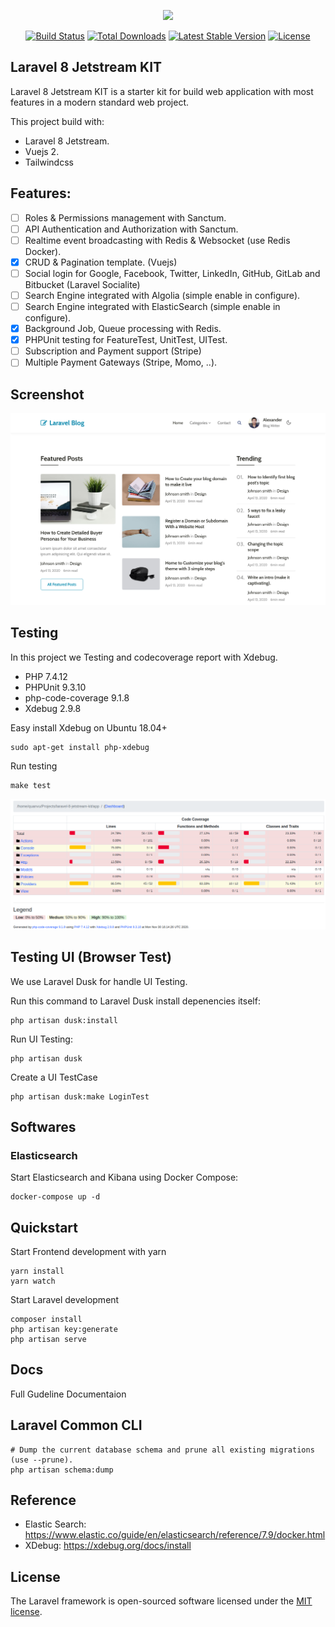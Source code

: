 <p align="center"><a href="https://laravel.com" target="_blank"><img src="https://raw.githubusercontent.com/laravel/art/master/logo-lockup/5%20SVG/2%20CMYK/1%20Full%20Color/laravel-logolockup-cmyk-red.svg" width="400"></a></p>

<p align="center">
<a href="https://travis-ci.org/laravel/framework"><img src="https://travis-ci.org/laravel/framework.svg" alt="Build Status"></a>
<a href="https://packagist.org/packages/laravel/framework"><img src="https://poser.pugx.org/laravel/framework/d/total.svg" alt="Total Downloads"></a>
<a href="https://packagist.org/packages/laravel/framework"><img src="https://poser.pugx.org/laravel/framework/v/stable.svg" alt="Latest Stable Version"></a>
<a href="https://packagist.org/packages/laravel/framework"><img src="https://poser.pugx.org/laravel/framework/license.svg" alt="License"></a>
</p>

## Laravel 8 Jetstream KIT

Laravel 8 Jetstream KIT is a starter kit for build web application with most features in a modern standard web project.

This project build with:

- Laravel 8 Jetstream.
- Vuejs 2.
- Tailwindcss

## Features:

- [ ] Roles & Permissions management with Sanctum.
- [ ] API Authentication and Authorization with Sanctum.
- [ ] Realtime event broadcasting with Redis & Websocket (use Redis Docker).
- [x] CRUD & Pagination template. (Vuejs)
- [ ] Social login for Google, Facebook, Twitter, LinkedIn, GitHub, GitLab and Bitbucket (Laravel Socialite)
- [ ] Search Engine integrated with Algolia (simple enable in configure).
- [ ] Search Engine integrated with ElasticSearch (simple enable in configure).
- [x] Background Job, Queue processing with Redis.
- [x] PHPUnit testing for FeatureTest, UnitTest, UITest. 
- [ ] Subscription and Payment support (Stripe)
- [ ] Multiple Payment Gateways (Stripe, Momo, ..).

## Screenshot

![Laravel 8 Jetstream Kit](screenshot.png)

## Testing

In this project we Testing and codecoverage report with Xdebug.

- PHP 7.4.12
- PHPUnit 9.3.10
- php-code-coverage 9.1.8
- Xdebug 2.9.8

Easy install Xdebug on Ubuntu 18.04+

```shell
sudo apt-get install php-xdebug
```

Run testing

```shell
make test
```

![Code Coverage](screenshot-code-coverage.png)

## Testing UI (Browser Test)

We use Laravel Dusk for handle UI Testing.

Run this command to Laravel Dusk install depenencies itself:

```shell
php artisan dusk:install
```

Run UI Testing:

```shell
php artisan dusk
```

Create a UI TestCase

```shell
php artisan dusk:make LoginTest
```



## Softwares

### Elasticsearch

Start Elasticsearch and Kibana using Docker Compose:

```shell
docker-compose up -d
```

## Quickstart

Start Frontend development with yarn

```shell
yarn install
yarn watch
```

Start Laravel development

```shell
composer install
php artisan key:generate
php artisan serve
```

## Docs

Full Gudeline Documentaion

## Laravel Common CLI

```shell
# Dump the current database schema and prune all existing migrations (use --prune).
php artisan schema:dump
```


## Reference

- Elastic Search: https://www.elastic.co/guide/en/elasticsearch/reference/7.9/docker.html
- XDebug: https://xdebug.org/docs/install


## License

The Laravel framework is open-sourced software licensed under the [MIT license](https://opensource.org/licenses/MIT).
